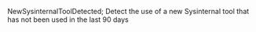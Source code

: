 NewSysinternalToolDetected; Detect the use of a new Sysinternal tool that has not been used in the last 90 days
